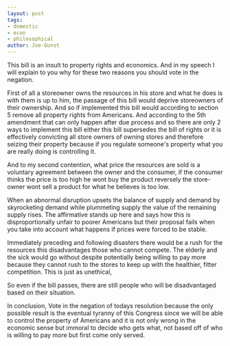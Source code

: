 ```yaml
---
layout: post
tags: 
- domestic 
- econ 
- philosophical
author: Joe-Gunst
---
```


This bill is an insult to property rights and economics. And in my speech I will explain to you why for these two reasons you should vote in the negation.

First of all a storeowner owns the resources in his store and what he does is with them is up to him, the passage of this bill would deprive storeowners of their ownership. And so if implemented this bill would according to section 5 remove all property rights from Americans. And according to the 5th amendment that can only happen after due process and so there are only 2 ways to implement this bill either this bill supersedes the bill of rights or it is effectively convicting all store owners of owning stores and therefore seizing their property because if you regulate someone's property what you are really doing is controlling it.

And to my second contention, what price the resources are sold is a voluntary agreement between the owner and the consumer, if the consumer thinks the price is too high he wont buy the product reversely the store-owner wont sell a product for what he believes is too low.

When an abnormal disruption upsets the balance of supply and demand by skyrocketing demand while plummeting supply the value of the remaining supply rises. The affirmative stands up here and says how this is disproportionally unfair to poorer Americans but their proposal fails when you take into account what happens if prices were forced to be stable.

Immediately preceding and following disasters there would be a rush for the resources this disadvantages those who cannot compete. The elderly and the sick would go without despite potentially being willing to pay more because they cannot rush to the stores to keep up with the healthier, fitter competition. This is just as unethical,

So even if the bill passes, there are still people who will be disadvantaged based on their situation.

In conclusion, Vote in the negation of todays resolution because the only possible result is the eventual tyranny of this Congress since we will be able to control the property of Americans and it is not only wrong in the economic sense but immoral to decide who gets what, not based off of who is willing to pay more but first come only served.
